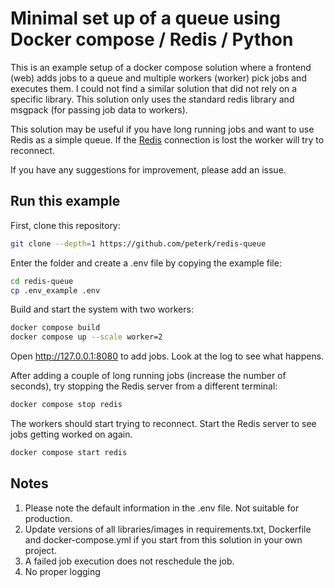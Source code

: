 # Minimal set up of a queue using Docker compose / Redis / Python

This is an example setup of a docker compose solution where a frontend (web) adds jobs to a queue and multiple workers (worker) pick jobs and executes them. I could not find a similar solution that did not rely on a specific library. This solution only uses the standard redis library and msgpack (for passing job data to workers).

This solution may be useful if you have long running jobs and want to use Redis as a simple queue. If the [Redis](https://redis.io) connection is lost the worker will try to reconnect. 

If you have any suggestions for improvement, please add an issue.

## Run this example

First, clone this repository:

```bash
git clone --depth=1 https://github.com/peterk/redis-queue
```

Enter the folder and create a .env file by copying the example file:
```bash
cd redis-queue
cp .env_example .env
```

Build and start the system with two workers:
```bash
docker compose build
docker compose up --scale worker=2
```

Open http://127.0.0.1:8080 to add jobs. Look at the log to see what happens.

After adding a couple of long running jobs (increase the number of seconds), try stopping the Redis server from a different terminal:
```bash
docker compose stop redis
```

The workers should start trying to reconnect. Start the Redis server to see jobs getting worked on again.
```bash
docker compose start redis
```

## Notes

1. Please note the default information in the .env file. Not suitable for production.
2. Update versions of all libraries/images in requirements.txt, Dockerfile and docker-compose.yml if you start from this solution in your own project.
3. A failed job execution does not reschedule the job.
4. No proper logging